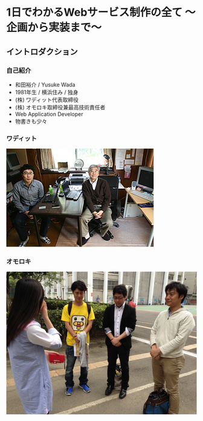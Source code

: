 # 1日でわかるWebサービス制作の全て ～企画から実装まで～

## イントロダクション

### 自己紹介

- 和田裕介 / Yusuke Wada
- 1981年生 / 横浜住み / 独身
- (株) ワディット代表取締役
- (株) オモロキ取締役兼最高技術責任者
- Web Application Developer
- 物書きも少々

### ワディット

![ワディット](images/wadit.jpg)

### オモロキ

![オモロキ](images/omoroki.jpg)





